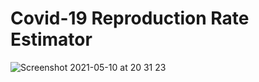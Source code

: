 # Covid-19 Reproduction Rate Estimator
![Screenshot 2021-05-10 at 20 31 23](https://user-images.githubusercontent.com/71489078/117707297-b308a680-b1ce-11eb-821a-927ee63b266a.png)
